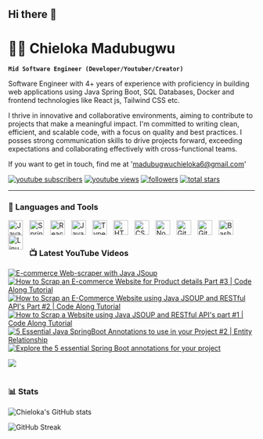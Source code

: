## Hi there 👋

# 🏄‍♂️ Chieloka Madubugwu

**`Mid Software Engineer (Developer/Youtuber/Creator)`**

Software Engineer with 4+ years of experience with proficiency in building web applications using Java Spring Boot, SQL Databases, Docker and frontend technologies like React js, Tailwind CSS etc. 

I thrive in innovative and collaborative environments, aiming to contribute to projects that make a meaningful impact. I'm committed to writing clean, efficient, and scalable code, with a focus on quality and best practices. I posses strong communication skills to drive projects forward, exceeding expectations and collaborating effectively with cross-functional teams.

If you want to get in touch, find me at 'madubugwuchieloka6@gmail.com'

   <p align="left">
      <a href="https://www.youtube.com/@chielokacodes?sub_confirmation=1">
         <img alt="youtube subscribers" title="Subscribe to my YouTube channel" src="https://custom-icon-badges.demolab.com/youtube/channel/subscribers/UCxeidn-jDJX0699p2XM3xhA?color=%23E05D44&label=SUBSCRIBE&logo=video&logoColor=white&style=for-the-badge&labelColor=CE4630"/></a> 
      <a href="https://www.youtube.com/@chielokacodes">
         <img alt="youtube views" title="YouTube views" src="https://custom-icon-badges.demolab.com/youtube/channel/views/UCxeidn-jDJX0699p2XM3xhA?color=%23E1AD0E&logo=eye&logoColor=white&style=for-the-badge&labelColor=C79600"/></a> 
      <a href="https://github.com/Chielokacode?tab=followers">
         <img alt="followers" title="Follow me on Github" src="https://custom-icon-badges.demolab.com/github/followers/chielokacode?color=236ad3&labelColor=1155ba&style=for-the-badge&logo=person-add&label=Follow&logoColor=white"/></a>
      <a href="https://github.com/Chielokacode?tab=repositories&sort=stargazers">
         <img alt="total stars" title="Total stars on GitHub" src="https://custom-icon-badges.demolab.com/github/stars/chielokacode?color=55960c&style=for-the-badge&labelColor=488207&logo=star"/></a>
   </p>

---

### 🧰 Languages and Tools

<img align="left" alt="Java" width="30px" style="padding-right:10px;" src="https://cdn.jsdelivr.net/gh/devicons/devicon/icons/java/java-original.svg"/>
<img align="left" alt="Spring" width="30px" style="padding-right:10px;" src="https://cdn.jsdelivr.net/gh/devicons/devicon/icons/spring/spring-original.svg" />
<img align="left" alt="React" width="30px" style="padding-right:10px;" src="https://cdn.jsdelivr.net/gh/devicons/devicon/icons/react/react-original.svg" />
<img align="left" alt="JavaScript" width="30px" style="padding-right:10px;" src="https://cdn.jsdelivr.net/gh/devicons/devicon/icons/javascript/javascript-plain.svg" />
<img align="left" alt="TypeScript" width="30px" style="padding-right:10px;" src="https://cdn.jsdelivr.net/gh/devicons/devicon/icons/typescript/typescript-plain.svg" />
<img align="left" alt="HTML" width="30px" style="padding-right:10px;" src="https://cdn.jsdelivr.net/gh/devicons/devicon/icons/html5/html5-plain.svg" />
<img align="left" alt="CSS" width="30px" style="padding-right:10px;" src="https://cdn.jsdelivr.net/gh/devicons/devicon/icons/css3/css3-plain.svg" />
<img align="left" alt="NodeJS" width="30px" style="padding-right:10px;" src="https://cdn.jsdelivr.net/gh/devicons/devicon/icons/nodejs/nodejs-original.svg" />
<img align="left" alt="GitHub" width="30px" style="padding-right:10px;" src="https://cdn.jsdelivr.net/gh/devicons/devicon/icons/github/github-original.svg" />
<img align="left" alt="Git" width="30px" style="padding-right:10px;" src="https://cdn.jsdelivr.net/gh/devicons/devicon/icons/git/git-original.svg" />
<img align="left" alt="Bash" width="30px" style="padding-right:10px;" src="https://cdn.jsdelivr.net/gh/devicons/devicon/icons/bash/bash-original.svg" />
<img align="left" alt="Linux" width="30px" style="padding-right:10px;" src="https://cdn.jsdelivr.net/gh/devicons/devicon/icons/linux/linux-original.svg" />

<br />

#

### 📺 Latest YouTube Videos

<!-- BEGIN YOUTUBE-CARDS -->
[![E-commerce Web-scraper with Java JSoup](https://ytcards.demolab.com/?id=98dYR41w_wI&title=E-commerce+Web-scraper+with+Java+JSoup&lang=en&timestamp=1705011872&background_color=%230d1117&title_color=%23ffffff&stats_color=%23dedede&max_title_lines=1&width=250&border_radius=5&duration=93 "E-commerce Web-scraper with Java JSoup")](https://www.youtube.com/watch?v=98dYR41w_wI)
[![How to Scrap an E-commerce Website for Product details Part #3 | Code Along Tutorial](https://ytcards.demolab.com/?id=ZFMSaYDpnOU&title=How+to+Scrap+an+E-commerce+Website+for+Product+details+Part+%233+%7C+Code+Along+Tutorial&lang=en&timestamp=1704957949&background_color=%230d1117&title_color=%23ffffff&stats_color=%23dedede&max_title_lines=1&width=250&border_radius=5&duration=455 "How to Scrap an E-commerce Website for Product details Part #3 | Code Along Tutorial")](https://www.youtube.com/watch?v=ZFMSaYDpnOU)
[![How to Scrap an E-Commerce Website using Java JSOUP and RESTful API's Part #2 | Code Along Tutorial](https://ytcards.demolab.com/?id=tCbeou5O8y4&title=How+to+Scrap+an+E-Commerce+Website+using+Java+JSOUP+and+RESTful+API%27s+Part+%232+%7C+Code+Along+Tutorial&lang=en&timestamp=1704927395&background_color=%230d1117&title_color=%23ffffff&stats_color=%23dedede&max_title_lines=1&width=250&border_radius=5&duration=2037 "How to Scrap an E-Commerce Website using Java JSOUP and RESTful API's Part #2 | Code Along Tutorial")](https://www.youtube.com/watch?v=tCbeou5O8y4)
[![How to Scrap a Website using Java JSOUP and RESTful API's part #1 | Code Along Tutorial](https://ytcards.demolab.com/?id=u02FZxDkg-E&title=How+to+Scrap+a+Website+using+Java+JSOUP+and+RESTful+API%27s+part+%231+%7C+Code+Along+Tutorial&lang=en&timestamp=1704890137&background_color=%230d1117&title_color=%23ffffff&stats_color=%23dedede&max_title_lines=1&width=250&border_radius=5&duration=1830 "How to Scrap a Website using Java JSOUP and RESTful API's part #1 | Code Along Tutorial")](https://www.youtube.com/watch?v=u02FZxDkg-E)
[![5 Essential Java SpringBoot Annotations to use in your Project #2 | Entity Relationship](https://ytcards.demolab.com/?id=tYpmBot_B0Q&title=5+Essential+Java+SpringBoot+Annotations+to+use+in+your+Project+%232+%7C+Entity+Relationship&lang=en&timestamp=1704452916&background_color=%230d1117&title_color=%23ffffff&stats_color=%23dedede&max_title_lines=1&width=250&border_radius=5&duration=2077 "5 Essential Java SpringBoot Annotations to use in your Project #2 | Entity Relationship")](https://www.youtube.com/watch?v=tYpmBot_B0Q)
[![Explore the 5 essential Spring Boot annotations for your project](https://ytcards.demolab.com/?id=RmbtvIzTHcA&title=Explore+the+5+essential+Spring+Boot+annotations+for+your+project&lang=en&timestamp=1703848134&background_color=%230d1117&title_color=%23ffffff&stats_color=%23dedede&max_title_lines=1&width=250&border_radius=5&duration=1209 "Explore the 5 essential Spring Boot annotations for your project")](https://www.youtube.com/watch?v=RmbtvIzTHcA)
<!-- END YOUTUBE-CARDS -->

[<img src="https://custom-icon-badges.demolab.com/badge/-Subscribe%20For%20More-red?style=for-the-badge&logo=video&logoColor=white"/>](https://www.youtube.com/@chielokacodes?sub_confirmation=1)

#

### 📊 Stats

![Chieloka's GitHub stats](https://github-readme-stats.vercel.app/api?username=chielokacode&show_icons=true&theme=gruvbox)

![GitHub Streak](https://streak-stats.demolab.com/?user=Chielokacode&theme=gruvbox&border_radius=4.5)

[youtube]: https://youtube.com/@chielokacodes
